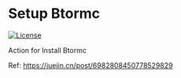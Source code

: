 # Setup Btormc

[![License](https://img.shields.io/github/license/SeddonShen/setup-btormc)](https://github.com/SeddonShen/setup-btormc/blob/main/LICENSE)

Action for Install Btormc

Ref: https://juejin.cn/post/6982808450778529829